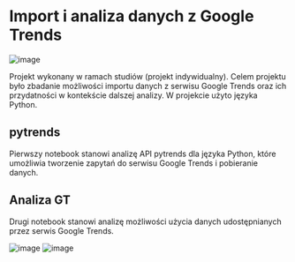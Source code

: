 # Import i analiza danych z Google Trends
![image](https://user-images.githubusercontent.com/46055596/89943550-ae529a00-dc1e-11ea-933c-0a62daedef7c.png)

Projekt wykonany w ramach studiów (projekt indywidualny). Celem projektu było zbadanie możliwości importu danych z serwisu Google Trends oraz ich przydatności w kontekście dalszej analizy. W projekcie użyto języka Python.

## pytrends
Pierwszy notebook stanowi analizę API pytrends dla języka Python, które umożliwia tworzenie zapytań do serwisu Google Trends i pobieranie danych.

## Analiza GT
Drugi notebook stanowi analizę możliwości użycia danych udostępnianych przez serwis Google Trends.



![image](https://user-images.githubusercontent.com/46055596/89943396-6df31c00-dc1e-11ea-845f-70a45c71c067.png)
![image](https://user-images.githubusercontent.com/46055596/89943477-8bc08100-dc1e-11ea-9da1-d383e4bda356.png)


